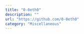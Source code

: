 ```yaml
---
title: "0-0eth0"
description: ""
url: "https://github.com/0-0eth0"
category: "Miscellaneous"
---
```

